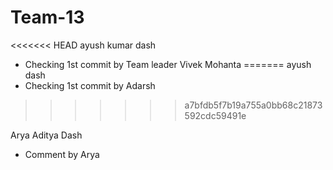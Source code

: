# Team-13
<<<<<<< HEAD
ayush kumar dash
 - Checking 1st commit by Team leader Vivek Mohanta
=======
ayush dash
 - Checking 1st commit by Adarsh
>>>>>>> a7bfdb5f7b19a755a0bb68c21873592cdc59491e


Arya Aditya Dash
 - Comment by Arya